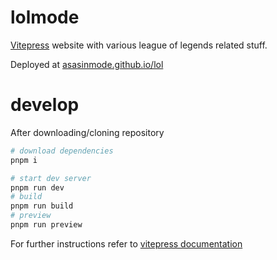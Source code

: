 # lolmode

[Vitepress](https://vitepress.dev/) website with various league of legends related stuff.

Deployed at [asasinmode.github.io/lol](https://asasinmode.github.io/lolmode/)

# develop

After downloading/cloning repository

```sh
# download dependencies
pnpm i

# start dev server
pnpm run dev
# build
pnpm run build
# preview
pnpm run preview
```

For further instructions refer to [vitepress documentation](https://vitepress.dev/guide/what-is-vitepress)
